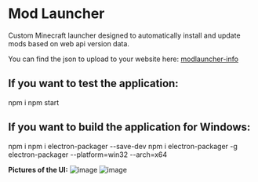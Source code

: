 # Mod Launcher
Custom Minecraft launcher designed to automatically install and update mods based on web api version data. 

You can find the json to upload to your website here: [modlauncher-info](https://github.com/Mindlesscargo/modlauncher-info)

If you want to test the application:
---------------
npm i
npm start

If you want to build the application for Windows:
---------------
npm i
npm i electron-packager --save-dev
npm i electron-packager -g
electron-packager <sourcedir> <appname> --platform=win32 --arch=x64


**Pictures of the UI:**
![image](http://your-mom.is-having.fun/0FZH7E)
![image](https://user-images.githubusercontent.com/39963404/114477147-54e1a700-9bc1-11eb-803f-af4caf07782a.png)
